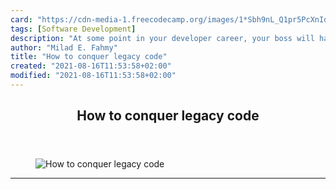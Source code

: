 ```yaml
---
card: "https://cdn-media-1.freecodecamp.org/images/1*Sbh9nL_Q1pr5PcXnIdaicA.png"
tags: [Software Development]
description: "At some point in your developer career, your boss will hand y"
author: "Milad E. Fahmy"
title: "How to conquer legacy code"
created: "2021-08-16T11:53:58+02:00"
modified: "2021-08-16T11:53:58+02:00"
---
```

<div class="site-wrapper">
<main id="site-main" class="site-main outer">
<div class="inner">
<article class="post-full post tag-software-development tag-programming tag-web-development tag-coding tag-technology ">
<header class="post-full-header">
<h1 class="post-full-title">How to conquer legacy code</h1>
</header>
<figure class="post-full-image">
<picture>
<source media="(max-width: 700px)" sizes="1px" srcset="data:image/gif;base64,R0lGODlhAQABAIAAAAAAAP///yH5BAEAAAAALAAAAAABAAEAAAIBRAA7 1w">
<source media="(min-width: 701px)" sizes="(max-width: 800px) 400px,
(max-width: 1170px) 700px,
1400px" srcset="https://cdn-media-1.freecodecamp.org/images/1*Sbh9nL_Q1pr5PcXnIdaicA.png 300w,
https://cdn-media-1.freecodecamp.org/images/1*Sbh9nL_Q1pr5PcXnIdaicA.png 600w,
https://cdn-media-1.freecodecamp.org/images/1*Sbh9nL_Q1pr5PcXnIdaicA.png 1000w,
https://cdn-media-1.freecodecamp.org/images/1*Sbh9nL_Q1pr5PcXnIdaicA.png 2000w">
<img onerror="this.style.display='none'" src="https://cdn-media-1.freecodecamp.org/images/1*Sbh9nL_Q1pr5PcXnIdaicA.png" alt="How to conquer legacy code">
</picture>
</figure>
<section class="post-full-content">
<div class="post-content medium-migrated-article">
</div>
<hr>
</section>
</article>
</div>
</main>
</div>
<!-- Google Tag Manager (noscript) -->
<!-- End Google Tag Manager (noscript) -->

